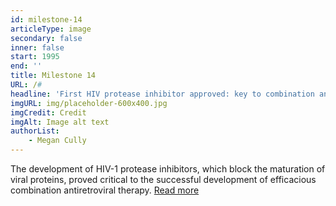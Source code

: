 ```yaml
---
id: milestone-14
articleType: image
secondary: false
inner: false
start: 1995 
end: ''
title: Milestone 14
URL: /#
headline: 'First HIV protease inhibitor approved: key to combination antiretroviral therapy'
imgURL: img/placeholder-600x400.jpg
imgCredit: Credit
imgAlt: Image alt text
authorList:
    - Megan Cully
---
```

The development of HIV-1 protease inhibitors, which block the maturation of viral proteins, proved critical to the successful development of efficacious combination antiretroviral therapy. <a href="#">Read more</a>